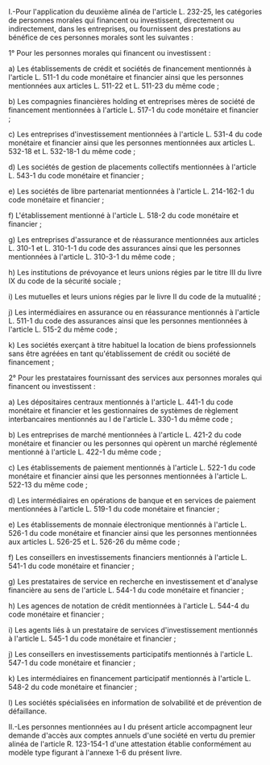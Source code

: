 I.-Pour l'application du deuxième alinéa de l'article L. 232-25, les catégories de personnes morales qui financent ou investissent, directement ou indirectement, dans les entreprises, ou fournissent des prestations au bénéfice de ces personnes morales sont les suivantes :   

  
1° Pour les personnes morales qui financent ou investissent :   

  
a) Les établissements de crédit et sociétés de financement mentionnés à l'article L. 511-1 du code monétaire et financier ainsi que les personnes mentionnées aux articles L. 511-22 et L. 511-23 du même code ;   

  
b) Les compagnies financières holding et entreprises mères de société de financement mentionnées à l'article L. 517-1 du code monétaire et financier ;   

  
c) Les entreprises d'investissement mentionnées à l'article L. 531-4 du code monétaire et financier ainsi que les personnes mentionnées aux articles L. 532-18 et L. 532-18-1 du même code ;   

  
d) Les sociétés de gestion de placements collectifs mentionnées à l'article L. 543-1 du code monétaire et financier ;   

  
e) Les sociétés de libre partenariat mentionnées à l'article L. 214-162-1 du code monétaire et financier ;   

  
f) L'établissement mentionné à l'article L. 518-2 du code monétaire et financier ;   

  
g) Les entreprises d'assurance et de réassurance mentionnées aux articles L. 310-1 et L. 310-1-1 du code des assurances ainsi que les personnes mentionnées à l'article L. 310-3-1 du même code ;   

  
h) Les institutions de prévoyance et leurs unions régies par le titre III du livre IX du code de la sécurité sociale ;   

  
i) Les mutuelles et leurs unions régies par le livre II du code de la mutualité ;   

  
j) Les intermédiaires en assurance ou en réassurance mentionnés à l'article L. 511-1 du code des assurances ainsi que les personnes mentionnées à l'article L. 515-2 du même code ;   

  
k) Les sociétés exerçant à titre habituel la location de biens professionnels sans être agréées en tant qu'établissement de crédit ou société de financement ;   

  
2° Pour les prestataires fournissant des services aux personnes morales qui financent ou investissent :   

  
a) Les dépositaires centraux mentionnés à l'article L. 441-1 du code monétaire et financier et les gestionnaires de systèmes de règlement interbancaires mentionnés au I de l'article L. 330-1 du même code ;   

  
b) Les entreprises de marché mentionnées à l'article L. 421-2 du code monétaire et financier ou les personnes qui opèrent un marché réglementé mentionné à l'article L. 422-1 du même code ;   

  
c) Les établissements de paiement mentionnés à l'article L. 522-1 du code monétaire et financier ainsi que les personnes mentionnées à l'article L. 522-13 du même code ;   

  
d) Les intermédiaires en opérations de banque et en services de paiement mentionnées à l'article L. 519-1 du code monétaire et financier ;   

  
e) Les établissements de monnaie électronique mentionnés à l'article L. 526-1 du code monétaire et financier ainsi que les personnes mentionnées aux articles L. 526-25 et L. 526-26 du même code ;   

  
f) Les conseillers en investissements financiers mentionnés à l'article L. 541-1 du code monétaire et financier ;   

  
g) Les prestataires de service en recherche en investissement et d'analyse financière au sens de l'article L. 544-1 du code monétaire et financier ;   

  
h) Les agences de notation de crédit mentionnées à l'article L. 544-4 du code monétaire et financier ;   

  
i) Les agents liés à un prestataire de services d'investissement mentionnés à l'article L. 545-1 du code monétaire et financier ;   

  
j) Les conseillers en investissements participatifs mentionnés à l'article L. 547-1 du code monétaire et financier ;   

  
k) Les intermédiaires en financement participatif mentionnés à l'article L. 548-2 du code monétaire et financier ;   

  
l) Les sociétés spécialisées en information de solvabilité et de prévention de défaillance.   

  
II.-Les personnes mentionnées au I du présent article accompagnent leur demande d'accès aux comptes annuels d'une société en vertu du premier alinéa de l'article R. 123-154-1 d'une attestation établie conformément au modèle type figurant à l'annexe 1-6 du présent livre.

